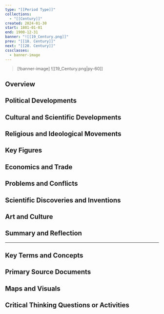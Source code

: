 ```yaml
---
type: "[[Period Type]]"
collections:
  - "[[Century]]"
created: 2024-01-30
start: 1801-01-01
end: 1900-12-31
banner: "![[19_Century.png]]"
prev: "[[18. Century]]"
next: "[[20. Century]]"
cssclasses:
  - banner-image
---
```

>[!banner-image] ![[19_Century.png|py-60]]
>
## Overview
## Political Developments
## Cultural and Scientific Developments
## Religious and Ideological Movements
## Key Figures
## Economics and Trade
## Problems and Conflicts
## Scientific Discoveries and Inventions
## Art and Culture
## Summary and Reflection
---
## Key Terms and Concepts
## Primary Source Documents
## Maps and Visuals
## Critical Thinking Questions or Activities


